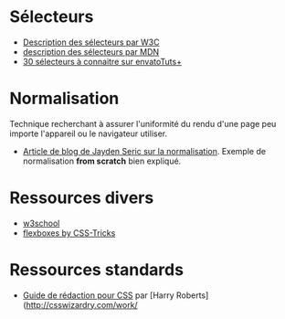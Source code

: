 # Sélecteurs

  - [Description des sélecteurs par W3C](https://www.w3.org/TR/CSS21/selector.html%23id-selectors)
  - [description des sélecteurs par MDN](https://developer.mozilla.org/en-US/docs/Web/Guide/CSS/Getting_started/Selectors)
  - [30 sélecteurs à connaitre sur envatoTuts+ ](http://code.tutsplus.com/fr/tutorials/the-30-css-selectors-you-must-memorize--net-16048)


# Normalisation

Technique recherchant à assurer l'uniformité du rendu d'une page peu importe l'appareil ou le navigateur utiliser.

  - [Article de blog de Jayden Seric sur la normalisation](http://jaydenseric.com/blog/forget-normalize-or-resets-lay-your-own-css-foundation). Exemple de normalisation **from scratch** bien expliqué.

# Ressources divers

  - [w3school](http://www.w3schools.com/css/css_examples.asp)
  - [flexboxes by CSS-Tricks](https://css-tricks.com/snippets/css/a-guide-to-flexbox/)

# Ressources standards

  - [Guide de rédaction pour CSS](http://cssguidelin.es/) par [Harry Roberts](http://csswizardry.com/work/
